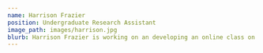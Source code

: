 ```yaml
---
name: Harrison Frazier
position: Undergraduate Research Assistant
image_path: images/harrison.jpg
blurb: Harrison Frazier is working on an developing an online class on fundamental water resource concepts relevant to Oklahomans
---
```

